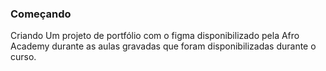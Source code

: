 ### Começando ###

Criando Um projeto de portfólio com o figma disponibilizado pela Afro Academy durante as aulas gravadas que foram disponibilizadas durante o curso.